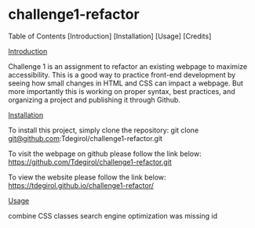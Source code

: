 # challenge1-refactor

Table of Contents
[Introduction]
[Installation]
[Usage]
[Credits]

[Introduction](#Introduction)

Challenge 1 is an assignment to refactor an existing webpage to maximize accessibility. This is a good way to practice front-end development by seeing how small changes in HTML and CSS can impact a webpage. But more importantly this is working on proper syntax, best practices, and organizing a project and publishing it through Github.

[Installation](#Installation)

To install this project, simply clone the repository:
    git clone git@github.com:Tdegirol/challenge1-refactor.git

To visit the webpage on github please follow the link below:
    https://github.com/Tdegirol/challenge1-refactor.git

To view the website please follow the link below:
    https://tdegirol.github.io/challenge1-refactor/

[Usage](#Usage)


combine CSS classes
search engine optimization was missing id
